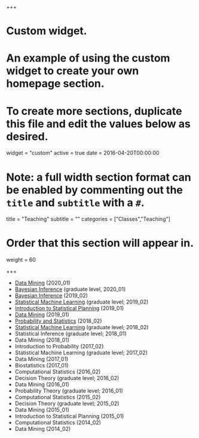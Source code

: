 +++
# Custom widget.
# An example of using the custom widget to create your own homepage section.
# To create more sections, duplicate this file and edit the values below as desired.
widget = "custom"
active = true
date = 2016-04-20T00:00:00

# Note: a full width section format can be enabled by commenting out the `title` and `subtitle` with a `#`.
title = "Teaching"
subtitle = ""
categories = ["Classes","Teaching"]

# Order that this section will appear in.
weight = 60

+++

- [Data Mining](http://piazza.com/federal_university_of_so_carlos_ufscar/spring2020/158518/home) (2020_01)
- [Bayesian Inference](http://piazza.com/federal_university_of_so_carlos_ufscar/spring2020/est104) (graduate level, 2020_01)
- [Bayesian Inference](https://tinyurl.com/bayes2019) (2019_02)
- [Statistical Machine Learning](https://tinyurl.com/ufscar-sml2019) (graduate level; 2019_02)
- [Introduction to Statistical Planning](http://piazza.com/federal_university_of_so_carlos_ufscar/spring2019/150061) (2019_01)
- [Data Mining](http://piazza.com/federal_university_of_so_carlos_ufscar/spring2019/158518) (2019_01)
- [Probability and Statistics](http://piazza.com/federal_university_of_so_carlos_ufscar/fall2018/150010) (2018_02) 
- [Statistical Machine Learning](https://tinyurl.com/ml02-2018) (graduate level; 2018_02)
- Statistical Inference (graduate level; 2018_01)
- Data Mining (2018_01)
- Introduction to Probability (2017_02)
- Statistical Machine Learning (graduate level; 2017_02)
- Data Mining (2017_01)
- Biostatistics (2017_01)
- Computational Statistics (2016_02)
- Decision Theory (graduate level; 2016_02)
- Data Mining (2016_01)
- Probability Theory (graduate level; 2016_01)
- Computational Statistics (2015_02)
- Decision Theory (graduate level; 2015_02)
- Data Mining (2015_01)
- Introduction to Statistical Planning (2015_01)
- Computational Statistics (2014_02)
- Data Mining (2014_02)


